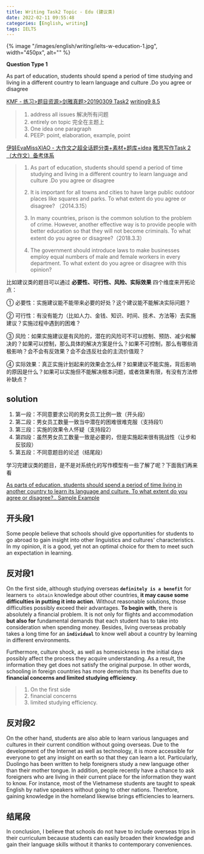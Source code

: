 ```yaml
---
title: Writing Task2 Topic - Edu (建议类)
date: 2022-02-11 09:55:48
categories: [English, writing]
tags: IELTS
---
```


{% image "/images/english/writing/ielts-w-education-1.jpg", width="450px", alt="" %}

<!-- more -->

**Question Type 1**

As part of education, students should spend a period of time studying and living in a different country to learn language and culture .Do you agree or disagree

[KMF - 练习>题目资源>剑雅真题>20190309 Task2](https://ielts.kmf.com/question/0/71rc4j.html)
[writing9 8.5](https://writing9.com/text/5f6b743c4147c1001831aa02)

> 1. address all issues 解决所有问题
> 2. entirely on topic 完全在主题上
> 3. One idea one paragraph
> 4. PEEP: point, elaboration, example, point

[伊娃EvaMissXIAO​ - 大作文之超全话题分类+素材+题库+idea](https://zhuanlan.zhihu.com/p/138144807)
[雅思写作Task 2（大作文）备考体系](https://zhuanlan.zhihu.com/p/114305647)

> 1. As part of education, students should spend a period of time studying and living in a different country to learn language and culture .Do you agree or disagree
>
> 2. It is important for all towns and cities to have large public outdoor places like squares and parks. To what extent do you agree or disagree? （2014.3.15）
>
> 3. In many countries, prison is the common solution to the problem of crime. However, another effective way is to provide people with better education so that they will not become criminals. To what extent do you agree or disagree?（2018.3.3）
>
> 4. The government should introduce laws to make businesses employ equal numbers of male and female workers in every department. To what extent do you agree or disagree with this opinion?

比如建议类的题目可以通过 **必要性、可行性、风险、实际效果** 四个维度来开拓论点：

① 必要性：实施建议能不能带来必要的好处？这个建议能不能解决实际问题？

② 可行性：有没有能力（比如人力、金钱、知识、时间、技术、方法等）去实施建议？实施过程中遇到的困难？

③ 风险：如果实施建议是有风险的，潜在的风险可不可以控制、预防、减少和解决的？如果可以控制，那么具体的解决方案是什么？如果不可控制，那么有哪些消极影响？会不会有反效果？会不会违反社会的主流价值观？

④ 实际效果：真正实施计划起来的效果会怎么样？如果建议不能实施，背后影响的原因是什么？如果可以实施但不能解决根本问题，或者效果有限，有没有方法修补缺点？

## solution

1. 第一段：不同意要求公司的男女员工比例一致（开头段）
2. 第二段：男女员工数量一致当中潜在的困难很难克服（支持段1）
3. 第三段：实施的效果令人怀疑（支持段2）
4. 第四段：虽然男女员工数量一致是必要的，但是实施起来很有挑战性（让步和反驳段）
5. 第五段：不同意题目的论述（结尾段）

学习完建议类的题目，是不是对系统化的写作模型有一些了解了呢？下面我们再来看

[As parts of education, students should spend a period of time living in another country to learn its language and culture. To what extent do you agree or disagree?.. Sample Example](http://writing9.com/text/5f6b743c4147c1001831aa02)

## 开头段1

Some people believe that schools should give opportunities for students to go abroad to gain insight into other linguistics and cultures' characteristics. In my opinion, it is a good, yet not an optimal choice for them to meet such an expectation in learning.

## 反对段1

On the first side, although studying overseas **`definitely is a benefit`** for learners `to obtain` knowledge about other countries, **it may cause some difficulties in putting it into action**. Without reasonable solutions, those difficulties possibly exceed their advantages. **To begin with**, there is absolutely a financial problem. It is not only for flights and accommodation **but also for** fundamental demands that each student has to take into consideration when spending money. Besides, living overseas probably takes a long time for an **`individual`** to know well about a country by learning in different environments. 

 Furthermore, culture shock, as well as homesickness in the initial days possibly affect the process they acquire understanding.  As a result, the information they get does not satisfy the original purpose. In other words, schooling in foreign countries has more demerits than its benefits due to **financial concerns and limited studying efficiency**.


> 1. On the first side
> 2. financial concerns 
> 3. limited studying efficiency. 

## 反对段2

On the other hand, students are also able to learn various languages and cultures in their current condition without going overseas. Due to the development of the Internet as well as technology, it is more accessible for everyone to get any insight on earth so that they can learn a lot. Particularly, Duolingo has been written to help foreigners study a new language other than their mother tongue. In addition, people recently have a chance to ask foreigners who are living in their current place for the information they want to know. For instance, most of the Vietnamese students are taught to speak English by native speakers without going to other nations. Therefore, gaining knowledge in the homeland likewise brings efficiencies to learners.

## 结尾段

In conclusion, I believe that schools do not have to include overseas trips in their curriculum because students can easily broaden their knowledge and gain their language skills without it thanks to contemporary conveniences.